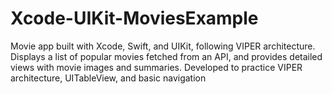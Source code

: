 # Xcode-UIKit-MoviesExample
Movie app built with Xcode, Swift, and UIKit, following VIPER architecture. Displays a list of popular movies fetched from an API, and provides detailed views with movie images and summaries. Developed to practice VIPER architecture, UITableView, and basic navigation
